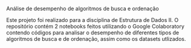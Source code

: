 Análise de desempenho de algoritmos de busca e ordenação

Este projeto foi realizado para a disciplina de Estrutura de Dados II.
O repositório contém 2 notebooks feitos utilizando o Google Colaboratory contendo códigos para analisar o desempenho de diferentes tipos de algoritmos de busca e de ordenação, assim como os datasets utlizados. 
